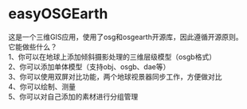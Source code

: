 # easyOSGEarth
这是一个三维GIS应用，使用了osg和osgearth开源库，因此遵循开源原则。 <br>
它能做些什么？ <br>
1、你可以在地球上添加倾斜摄影处理的三维层级模型（osgb格式） <br>
2、你可以添加单体模型（支持obj、osgb、dae等） <br>
3、你可以使用双屏对比功能，两个地球视景器同步工作，方便做对比 <br>
4、你可以绘制、测量 <br>
5、你可以对自己添加的素材进行分组管理 <br>

